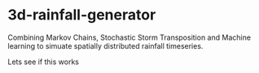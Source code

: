 # 3d-rainfall-generator
Combining Markov Chains, Stochastic Storm Transposition and Machine learning to simuate spatially distributed rainfall timeseries.

Lets see if this works